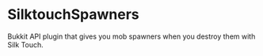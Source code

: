 # SilktouchSpawners

Bukkit API plugin that gives you mob spawners when you destroy them with Silk Touch.